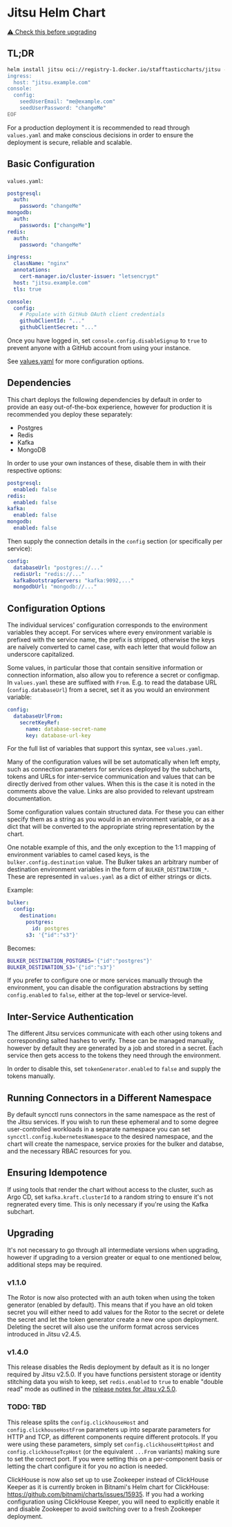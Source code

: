 # Jitsu Helm Chart

[:warning: Check this before upgrading](#upgrading)

## TL;DR
```bash
helm install jitsu oci://registry-1.docker.io/stafftasticcharts/jitsu -f-<<EOF
ingress:
  host: "jitsu.example.com"
console:
  config:
    seedUserEmail: "me@example.com"
    seedUserPassword: "changeMe"
EOF
```

For a production deployment it is recommended to read through `values.yaml` and make conscious
decisions in order to ensure the deployment is secure, reliable and scalable.

## Basic Configuration
`values.yaml`:
```yaml
postgresql:
  auth:
    password: "changeMe"
mongodb:
  auth:
    passwords: ["changeMe"]
redis:
  auth:
    password: "changeMe"

ingress:
  className: "nginx"
  annotations:
    cert-manager.io/cluster-issuer: "letsencrypt"
  host: "jitsu.example.com"
  tls: true

console:
  config:
    # Populate with GitHub OAuth client credentials
    githubClientId: "..."
    githubClientSecret: "..."
```

Once you have logged in, set `console.config.disableSignup` to `true` to prevent anyone with a
GitHub account from using your instance.

See [values.yaml](values.yaml) for more configuration options.

## Dependencies
This chart deploys the following dependencies by default in order to provide an easy out-of-the-box
experience, however for production it is recommended you deploy these separately:

* Postgres
* Redis
* Kafka
* MongoDB

In order to use your own instances of these, disable them in with their respective options:
```yaml
postgresql:
  enabled: false
redis:
  enabled: false
kafka:
  enabled: false
mongodb:
  enabled: false
```

Then supply the connection details in the `config` section (or specifically per service):
```yaml
config:
  databaseUrl: "postgres://..."
  redisUrl: "redis://..."
  kafkaBootstrapServers: "kafka:9092,..."
  mongodbUrl: "mongodb://..."
```

## Configuration Options
The individual services' configuration corresponds to the environment variables they accept. For
services where every environment variable is prefixed with the service name, the prefix is stripped,
otherwise the keys are naïvely converted to camel case, with each letter that would follow an
underscore capitalized.

Some values, in particular those that contain sensitive information or connection information, also
allow you to reference a secret or configmap. In `values.yaml` these are suffixed with `From`. E.g.
to read the database URL (`config.databaseUrl`) from a secret, set it as you would an environment
variable:

```yaml
config:
  databaseUrlFrom:
    secretKeyRef:
      name: database-secret-name
      key: database-url-key
```

For the full list of variables that support this syntax, see `values.yaml`.

Many of the configuration values will be set automatically when left empty, such as connection
parameters for services deployed by the subcharts, tokens and URLs for inter-service communication
and values that can be directly derived from other values. When this is the case it is noted in the
comments above the value. Links are also provided to relevant upstream documentation.

Some configuration values contain structured data. For these you can either specify them as a string
as you would in an environment variable, or as a dict that will be converted to the appropriate
string representation by the chart.

One notable example of this, and the only exception to the 1:1 mapping of environment variables to
camel cased keys, is the `bulker.config.destination` value. The Bulker takes an arbitrary number of
destination environment variables in the form of `BULKER_DESTINATION_*`. These are represented in
`values.yaml` as a dict of either strings or dicts.

Example:

```yaml
bulker:
  config:
    destination:
      postgres:
        id: postgres
      s3: '{"id":"s3"}'
```

Becomes:

```bash
BULKER_DESTINATION_POSTGRES='{"id":"postgres"}'
BULKER_DESTINATION_S3='{"id":"s3"}'
```

If you prefer to configure one or more services manually through the environment, you can disable
the configuration abstractions by setting `config.enabled` to `false`, either at the top-level or
service-level.

## Inter-Service Authentication
The different Jitsu services communicate with each other using tokens and corresponding salted
hashes to verify. These can be managed manually, however by default they are generated by a job and
stored in a secret. Each service then gets access to the tokens they need through the environment.

In order to disable this, set `tokenGenerator.enabled` to `false` and supply the tokens manually.

## Running Connectors in a Different Namespace
By default syncctl runs connectors in the same namespace as the rest of the Jitsu services. If you
wish to run these ephemeral and to some degree user-controlled workloads in a separate namespace you
can set `syncctl.config.kubernetesNamespace` to the desired namespace, and the chart will create the
namespace, service proxies for the bulker and databse, and the necessary RBAC resources for you.

## Ensuring Idempotence
If using tools that render the chart without access to the cluster, such as Argo CD, set
`kafka.kraft.clusterId` to a random string to ensure it's not regnerated every time. This is only
necessary if you're using the Kafka subchart.

## Upgrading
It's not necessary to go through all intermediate versions when upgrading, however if upgrading to a
version greater or equal to one mentioned below, additional steps may be required.

### v1.1.0
The Rotor is now also protected with an auth token when using the token generator (enabled by
default). This means that if you have an old token secret you will either need to add values for the
Rotor to the secret or delete the secret and let the token generator create a new one upon
deployment. Deleting the secret will also use the uniform format across services introduced in Jitsu
v2.4.5.

### v1.4.0
This release disables the Redis deployment by default as it is no longer required by Jitsu v2.5.0.
If you have functions persistent storage or identity stitching data you wish to keep, set
`redis.enabled` to `true` to enable "double read" mode as outlined in the [release notes for Jitsu
v2.5.0](https://github.com/jitsucom/jitsu/releases/tag/jitsu2-v2.5.0).

### TODO: TBD
This release splits the `config.clickhouseHost` and `config.clickhouseHostFrom` parameters up into
separate parameters for HTTP and TCP, as different components require different protocols. If you
were using these parameters, simply set `config.clickhouseHttpHost` and `config.clickhouseTcpHost`
(or the equivalent `...From` variants) making sure to set the correct port. If you were setting this
on a per-component basis or letting the chart configure it for you no action is needed.

ClickHouse is now also set up to use Zookeeper instead of ClickHouse Keeper as it is currently
broken in Bitnami's Helm chart for ClickHouse: https://github.com/bitnami/charts/issues/15935. If
you had a working configuration using ClickHouse Keeper, you will need to explicitly enable it and
disable Zookeeper to avoid switching over to a fresh Zookeeper deployment.
